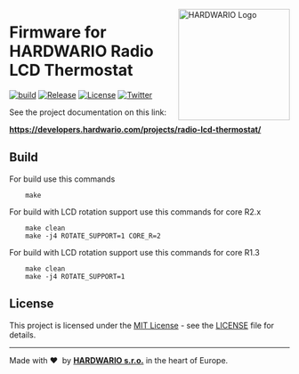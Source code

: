 <a href="https://www.hardwario.com/"><img src="https://www.hardwario.com/ci/assets/hw-logo.svg" width="200" alt="HARDWARIO Logo" align="right"></a>

# Firmware for HARDWARIO Radio LCD Thermostat

[![build](https://github.com/hardwario/twr-radio-lcd-thermostat/actions/workflows/main.yml/badge.svg)](https://github.com/hardwario/twr-radio-lcd-thermostat/actions/workflows/main.yml)
[![Release](https://img.shields.io/github/release/bigclownlabs/bcf-radio-lcd-thermostat.svg)](https://github.com/bigclownlabs/bcf-radio-lcd-thermostat/releases)
[![License](https://img.shields.io/github/license/bigclownlabs/bcf-radio-lcd-thermostat.svg)](https://github.com/bigclownlabs/bcf-radio-lcd-thermostat/blob/master/LICENSE)
[![Twitter](https://img.shields.io/twitter/follow/hardwario_en.svg?style=social&label=Follow)](https://twitter.com/hardwario_en)

See the project documentation on this link:

**https://developers.hardwario.com/projects/radio-lcd-thermostat/**

## Build

For build use this commands

        make

For build with LCD rotation support use this commands for core R2.x

        make clean
        make -j4 ROTATE_SUPPORT=1 CORE_R=2

For build with LCD rotation support use this commands for core R1.3

        make clean
        make -j4 ROTATE_SUPPORT=1

## License

This project is licensed under the [MIT License](https://opensource.org/licenses/MIT/) - see the [LICENSE](LICENSE) file for details.

---

Made with &#x2764;&nbsp; by [**HARDWARIO s.r.o.**](https://www.hardwario.com/) in the heart of Europe.
